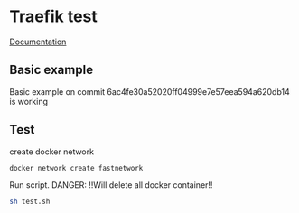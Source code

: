 # Traefik test

[Documentation](https://docs.traefik.io/)

## Basic example

Basic example on commit 6ac4fe30a52020ff04999e7e57eea594a620db14 is working

## Test

create docker network

```bash
docker network create fastnetwork
```

Run script.
DANGER: !!Will delete all docker container!!

```bash
sh test.sh
```